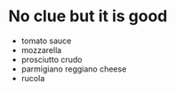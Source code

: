 # No clue but it is good

- tomato sauce
- mozzarella
- prosciutto crudo
- parmigiano reggiano cheese
- rucola